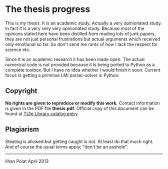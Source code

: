# The thesis progress

This is my thesis. It is an academic study. Actually a very opinionated study.
In fact it is a very very very opinionated study. Because most of the opinions stated 
here have been distilled from reading lots of junk papers, they are not just personal frustrations 
but actual arguments which received only emotional so far. So don't send me rants of how I lack the respect for science etc. 

Since it is an academic research it has been made open. The actual numerical code 
is not provided because it is being ported to Python as a complete toolbox. But I have 
no idea whether I would finish it soon. Current focus is getting a primitive LMI parser-solver
in Python.

## Copyright

**No rights are given to reproduce or modify this work.** Contact information is given in the
PDF file **thesis.pdf**. Official copy of this document can be found at
[TU/e Library catalog entry](http://library.tue.nl/catalog/LinkToVubis.csp?Language=eng&DataBib=6:766123)

## Plagiarism

Stealing is allowed but getting caught is not. At least do that much right.
And of course the usual terms apply; "don't be an asshole".

-----
 
Ilhan Polat
April 2013
